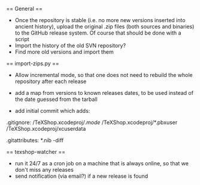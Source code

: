 == General ==

* Once the repository is stable (i.e. no more new versions inserted into ancient
  history), upload the original .zip files (both sources and binaries) to the
  GitHub release system.
  Of course that should be done with a script
* Import the history of the old SVN repository?
* Find more old versions and import them

== import-zips.py ==

* Allow incremental mode, so that one does not need to rebuild the
  whole repository after each release
* add a map from versions to known releases dates, to be used instead of the
  date guessed from the tarball

* add initial commit which adds:

.gitignore:
/TeXShop.xcodeproj/*.mode*
/TeXShop.xcodeproj/*.pbxuser
/TeXShop.xcodeproj/xcuserdata

.gitattributes:
*.nib -diff


== texshop-watcher ==

* run it 24/7 as a cron job on a machine that is always online, so that
  we don't miss any releases
* send notification (via email?) if a new release is found
